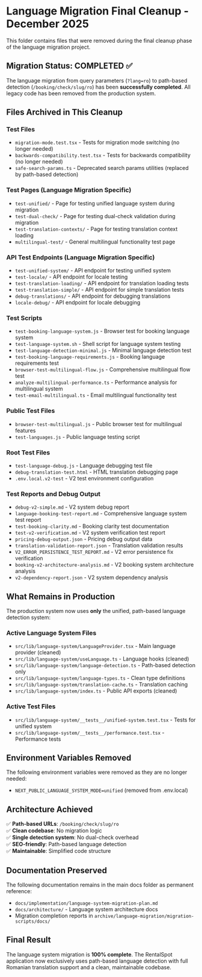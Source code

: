 # Language Migration Final Cleanup - December 2025

This folder contains files that were removed during the final cleanup phase of the language migration project.

## Migration Status: COMPLETED ✅

The language migration from query parameters (`?lang=ro`) to path-based detection (`/booking/check/slug/ro`) has been **successfully completed**. All legacy code has been removed from the production system.

## Files Archived in This Cleanup

### Test Files
- `migration-mode.test.tsx` - Tests for migration mode switching (no longer needed)
- `backwards-compatibility.test.tsx` - Tests for backwards compatibility (no longer needed)
- `safe-search-params.ts` - Deprecated search params utilities (replaced by path-based detection)

### Test Pages (Language Migration Specific)
- `test-unified/` - Page for testing unified language system during migration
- `test-dual-check/` - Page for testing dual-check validation during migration  
- `test-translation-contexts/` - Page for testing translation context loading
- `multilingual-test/` - General multilingual functionality test page

### API Test Endpoints (Language Migration Specific)
- `test-unified-system/` - API endpoint for testing unified system
- `test-locale/` - API endpoint for locale testing
- `test-translation-loading/` - API endpoint for translation loading tests
- `test-translation-simple/` - API endpoint for simple translation tests
- `debug-translations/` - API endpoint for debugging translations
- `locale-debug/` - API endpoint for locale debugging

### Test Scripts
- `test-booking-language-system.js` - Browser test for booking language system
- `test-language-system.sh` - Shell script for language system testing
- `test-language-detection-minimal.js` - Minimal language detection test
- `test-booking-language-requirements.js` - Booking language requirements test
- `browser-test-multilingual-flow.js` - Comprehensive multilingual flow test
- `analyze-multilingual-performance.ts` - Performance analysis for multilingual system
- `test-email-multilingual.ts` - Email multilingual functionality test

### Public Test Files
- `browser-test-multilingual.js` - Public browser test for multilingual features
- `test-languages.js` - Public language testing script

### Root Test Files
- `test-language-debug.js` - Language debugging test file
- `debug-translation-test.html` - HTML translation debugging page
- `.env.local.v2-test` - V2 test environment configuration

### Test Reports and Debug Output
- `debug-v2-simple.md` - V2 system debug report
- `language-booking-test-report.md` - Comprehensive language system test report
- `test-booking-clarity.md` - Booking clarity test documentation
- `test-v2-verification.md` - V2 system verification test report
- `pricing-debug-output.json` - Pricing debug output data
- `translation-validation-report.json` - Translation validation results
- `V2_ERROR_PERSISTENCE_TEST_REPORT.md` - V2 error persistence fix verification
- `booking-v2-architecture-analysis.md` - V2 booking system architecture analysis
- `v2-dependency-report.json` - V2 system dependency analysis

## What Remains in Production

The production system now uses **only** the unified, path-based language detection system:

### Active Language System Files
- `src/lib/language-system/LanguageProvider.tsx` - Main language provider (cleaned)
- `src/lib/language-system/useLanguage.ts` - Language hooks (cleaned)
- `src/lib/language-system/language-detection.ts` - Path-based detection only
- `src/lib/language-system/language-types.ts` - Clean type definitions
- `src/lib/language-system/translation-cache.ts` - Translation caching
- `src/lib/language-system/index.ts` - Public API exports (cleaned)

### Active Test Files
- `src/lib/language-system/__tests__/unified-system.test.tsx` - Tests for unified system
- `src/lib/language-system/__tests__/performance.test.tsx` - Performance tests

## Environment Variables Removed

The following environment variables were removed as they are no longer needed:
- `NEXT_PUBLIC_LANGUAGE_SYSTEM_MODE=unified` (removed from .env.local)

## Architecture Achieved

✅ **Path-based URLs**: `/booking/check/slug/ro`  
✅ **Clean codebase**: No migration logic  
✅ **Single detection system**: No dual-check overhead  
✅ **SEO-friendly**: Path-based language detection  
✅ **Maintainable**: Simplified code structure  

## Documentation Preserved

The following documentation remains in the main docs folder as permanent reference:
- `docs/implementation/language-system-migration-plan.md`
- `docs/architecture/` - Language system architecture docs
- Migration completion reports in `archive/language-migration/migration-scripts/docs/`

## Final Result

The language system migration is **100% complete**. The RentalSpot application now exclusively uses path-based language detection with full Romanian translation support and a clean, maintainable codebase.